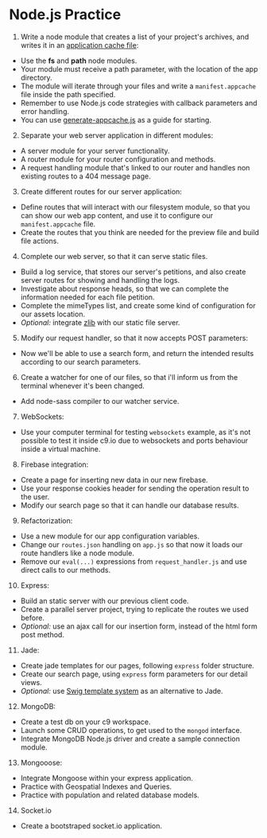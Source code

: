 # Node.js Practice

1. Write a node module that creates a list of your project's archives, and writes it in an [application cache file](http://www.html5rocks.com/es/tutorials/appcache/beginner/):
 * Use the __fs__ and __path__ node modules.
 * Your module must receive a path parameter, with the location of the app directory.
 * The module will iterate through your files and write a `manifest.appcache` file inside the path specified.
 * Remember to use Node.js code strategies with callback parameters and error handling.
 * You can use [generate-appcache.js](practice/generate-appcache.js) as a guide for starting.
2. Separate your web server application in different modules:
 * A server module for your server functionality.
 * A router module for your router configuration and methods.
 * A request handling module that's linked to our router and handles non existing routes to a 404 message page.
3. Create different routes for our server application:
 * Define routes that will interact with our filesystem module, so that you can show our web app content, and use it to configure our `manifest.appcache` file.
 * Create the routes that you think are needed for the preview file and build file actions.
4. Complete our web server, so that it can serve static files.
 * Build a log service, that stores our server's petitions, and also create server routes for showing and handling the logs.
 * Investigate about response heads, so that we can complete the information needed for each file petition.
 * Complete the mimeTypes list, and create some kind of configuration for our assets location.
 * _Optional:_ integrate [zlib](https://nodejs.org/api/zlib.html) with our static file server.
5. Modify our request handler, so that it now accepts POST parameters:
 * Now we'll be able to use a search form, and return the intended results according to our search parameters.
6. Create a watcher for one of our files, so that i'll inform us from the terminal whenever it's been changed.
 * Add node-sass compiler to our watcher service.
7. WebSockets:
 * Use your computer terminal for testing `websockets` example, as it's not possible to test it inside c9.io due to websockets and ports behaviour inside a virtual machine.
8. Firebase integration:
 * Create a page for inserting new data in our new firebase.
 * Use your response cookies header for sending the operation result to the user.
 * Modify our search page so that it can handle our database results.
9. Refactorization:
 * Use a new module for our app configuration variables.
 * Change our `routes.json` handling on `app.js` so that now it loads our route handlers like a node module.
 * Remove our `eval(...)` expressions from `request_handler.js` and use direct calls to our methods.
10. Express:
 * Build an static server with our previous client code.
 * Create a parallel server project, trying to replicate the routes we used before.
 * _Optional:_ use an ajax call for our insertion form, instead of the html form post method.
11. Jade:
 * Create jade templates for our pages, following `express` folder structure.
 * Create our search page, using `express` form parameters for our detail views.
 * _Optional:_ use [Swig template system](http://paularmstrong.github.io/swig/docs/#express) as an alternative to Jade.
12. MongoDB:
 * Create a test db on your c9 workspace.
 * Launch some CRUD operations, to get used to the `mongod` interface.
 * Integrate MongoDB Node.js driver and create a sample connection module.
13. Mongooose:
 * Integrate Mongoose within your express application.
 * Practice with Geospatial Indexes and Queries.
 * Practice with population and related database models.
14. Socket.io
 * Create a bootstraped socket.io application.

